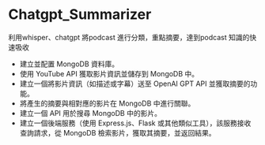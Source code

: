 # Chatgpt_Summarizer
利用whisper、chatgpt 將podcast 進行分類，重點摘要，達到podcast 知識的快速吸收

- 建立並配置 MongoDB 資料庫。
- 使用 YouTube API 獲取影片資訊並儲存到 MongoDB 中。
- 建立一個將影片資訊（如描述或字幕）送至 OpenAI GPT API 並獲取摘要的功能。
- 將產生的摘要與相對應的影片在 MongoDB 中進行關聯。
- 建立一個 API 用於搜尋 MongoDB 中的影片。
- 建立一個後端服務（使用 Express.js、Flask 或其他類似工具），該服務接收查詢請求，從 MongoDB 檢索影片，獲取其摘要，並返回結果。


